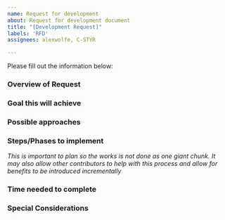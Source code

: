 ```yaml
---
name: Request for development
about: Request for development document
title: "[Development Request]"
labels: 'RFD'
assignees: alexwolfe, C-STYR

---
```

Please fill out the information below: 

### Overview of Request 

### Goal this will achieve

### Possible approaches

### Steps/Phases to implement
*This is important to plan so the works is not done as one giant chunk. It may also allow other contributors to help with this process and allow for benefits to be introduced incrementally*

### Time needed to complete

### Special Considerations
